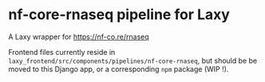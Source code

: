 # nf-core-rnaseq pipeline for Laxy

A Laxy wrapper for https://nf-co.re/rnaseq

Frontend files currently reside in `laxy_frontend/src/components/pipelines/nf-core-rnaseq`, but should be be moved to this Django app, or a corresponding `npm` package (WIP !).
